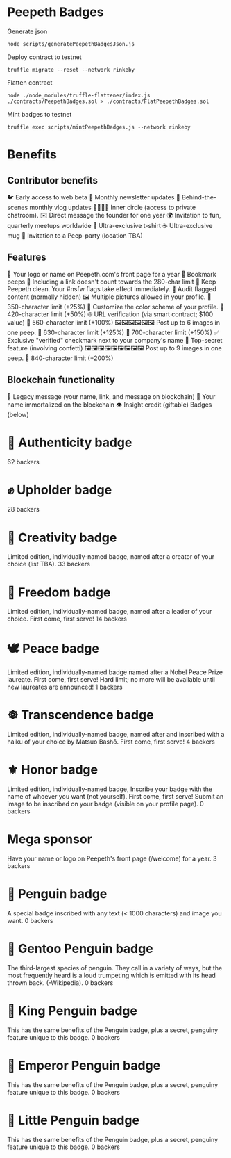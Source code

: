 # Peepeth Badges

Generate json
```
node scripts/generatePeepethBadgesJson.js
```

Deploy contract to testnet
``` 
truffle migrate --reset --network rinkeby
```

Flatten contract
```
node ./node_modules/truffle-flattener/index.js ./contracts/PeepethBadges.sol > ./contracts/FlatPeepethBadges.sol
```

Mint badges to testnet
```
truffle exec scripts/mintPeepethBadges.js --network rinkeby
```

# Benefits

## Contributor benefits
🐦 Early access to web beta
📧 Monthly newsletter updates
🎥 Behind-the-scenes monthly vlog updates
👨‍👩‍👧‍👦 Inner circle (access to private chatroom).
✉️ Direct message the founder for one year
🌍 Invitation to fun, quarterly meetups worldwide
👕 Ultra-exclusive t-shirt
☕ Ultra-exclusive mug
🎉 Invitation to a Peep-party (location TBA)

## Features
 Your logo or name on Peepeth.com's front page for a year
🔖 Bookmark peeps
🔗 Including a link doesn't count towards the 280-char limit
👮 Keep Peepeth clean. Your #nsfw flags take effect immediately.
👀 Audit flagged content (normally hidden)
🖼️ Multiple pictures allowed in your profile.
💬 350-character limit (+25%)
🎨 Customize the color scheme of your profile.
💬 420-character limit (+50%)
🌐 URL verification (via smart contract; $100 value)
💬 560-character limit (+100%)
🖼️🖼️🖼️🖼️🖼️🖼️ Post up to 6 images in one peep.
💬 630-character limit (+125%)
💬 700-character limit (+150%)
✅ Exclusive "verified" checkmark next to your company's name
🎊 Top-secret feature (involving confetti)
🖼️🖼️🖼️🖼️🖼️🖼️🖼️🖼️🖼️ Post up to 9 images in one peep.
💬 840-character limit (+200%)

## Blockchain functionality
📜 Legacy message (your name, link, and message on blockchain)
📜 Your name immortalized on the blockchain
👁️ Insight credit (giftable)
Badges (below)

# 💎 Authenticity badge
62 backers

# ✊ Upholder badge
28 backers

# 🌺 Creativity badge
Limited edition, individually-named badge, named after a creator of your choice (list TBA). 
33 backers

# 🗽 Freedom badge
Limited edition, individually-named badge, named after a leader of your choice. First come, first serve!
14 backers

# 🕊️ Peace badge
Limited edition, individually-named badge named after a Nobel Peace Prize laureate. First come, first serve!
Hard limit; no more will be available until new laureates are announced!
1 backers

# ☸️ Transcendence badge
Limited edition, individually-named badge, named after and inscribed with a haiku of your choice by Matsuo Bashō. First come, first serve!
4 backers

# ⚜️ Honor badge
Limited edition, individually-named badge,
Inscribe your badge with the name of whoever you want (not yourself). First come, first serve!
Submit an image to be inscribed on your badge (visible on your profile page).
0 backers

# Mega sponsor
Have your name or logo on Peepeth's front page (/welcome) for a year.
3 backers

# 🐧 Penguin badge
A special badge inscribed with any text (< 1000 characters) and image you want.
0 backers

# 🐧 Gentoo Penguin badge
The third-largest species of penguin. They call in a variety of ways, but the most frequently heard is a loud trumpeting which is emitted with its head thrown back. (-Wikipedia).
0 backers

# 🐧 King Penguin badge
This has the same benefits of the Penguin badge, plus a secret, penguiny feature unique to this badge.
0 backers

# 🐧 Emperor Penguin badge
This has the same benefits of the Penguin badge, plus a secret, penguiny feature unique to this badge.
0 backers

# 🐧 Little Penguin badge
This has the same benefits of the Penguin badge, plus a secret, penguiny feature unique to this badge.
0 backers

